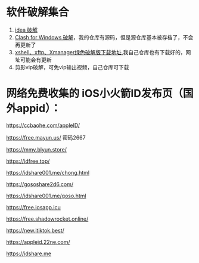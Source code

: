 # 软件破解集合

1. [idea 破解](https://github.com/xiaogeziaichishi/ja-netfilter-all "这是另外一个项目，基本window就靠那个链接就行了")
2. [Clash for Windows 破解](https://github.com/Z-Siqi/Clash-for-Windows_Chinese )，我的仓库有源码，但是源仓库基本被存档了，不会再更新了
3. [xshell、xftp、Xmanager绿色破解版下载地址](https://cloud.tencent.com/developer/article/2359857),我自己仓库也有下载好的，网址可能会有更新
4. 剪影vip破解，可免vip输出视频，自己仓库可下载






# 网络免费收集的 iOS小火箭ID发布页（国外appid）：

https://ccbaohe.com/appleID/

https://free.mayun.us/ 密码2667

https://mmy.blyun.store/

https://idfree.top/

https://idshare001.me/chong.html

https://gososhare2d6.com/

https://idshare001.me/goso.html

https://free.iosapp.icu

https://free.shadowrocket.online/

https://new.itiktok.best/

https://appleid.22ne.com/

https://idshare.me
